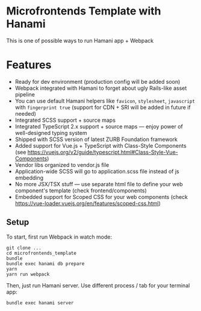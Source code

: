 # Microfrontends Template with Hanami

This is one of possible ways to run Hamani app + Webpack 

# Features

* Ready for dev environment (production config will be added soon)
* Webpack integrated with Hamani to forget about ugly Rails-like asset pipeline
* You can use default Hamani helpers like `favicon`, `stylesheet`, `javascript` with `fingerprint true` (support for CDN + SRI will be added in future if needed)
* Integrated SCSS support + source maps
* Integrated TypeScript 2.x support + source maps — enjoy power of well-designed typing system
* Shipped with SCSS version of latest ZURB Foundation framework
* Added support for Vue.js + TypeScript with Class-Style Components (see https://vuejs.org/v2/guide/typescript.html#Class-Style-Vue-Components)
* Vendor libs organized to vendor.js file
* Application-wide SCSS will go to application.scss file instead of js embedding
* No more JSX/TSX stuff — use separate html file to define your web component's template (check frontend/components)
* Embedded support for Scoped CSS for your web components (check https://vue-loader.vuejs.org/en/features/scoped-css.html)


## Setup

To start, first run Webpack in watch mode:

```
git clone ...
cd microfrontends_template
bundle
bundle exec hanami db prepare
yarn
yarn run webpack
```

Then, just run Hamani server. Use different process / tab for your terminal app:

```
bundle exec hanami server
```

